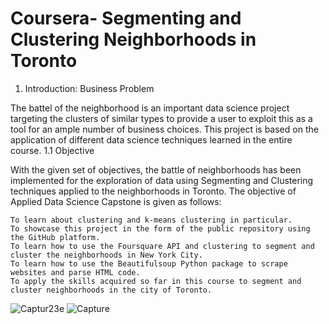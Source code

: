 # Coursera- Segmenting and Clustering Neighborhoods in Toronto

1. Introduction: Business Problem 

The battel of the neighborhood is an important data science project targeting the clusters of similar types to provide a user to exploit this as a tool for an ample number of business choices. This project is based on the application of different data science techniques learned in the entire course. 
1.1 Objective 

With the given set of objectives, the battle of neighborhoods has been implemented for the exploration of data using Segmenting and Clustering techniques applied to the neighborhoods in Toronto. The objective of Applied Data Science Capstone is given as follows:

    To learn about clustering and k-means clustering in particular.
    To showcase this project in the form of the public repository using the GitHub platform.
    To learn how to use the Foursquare API and clustering to segment and cluster the neighborhoods in New York City.
    To learn how to use the Beautifulsoup Python package to scrape websites and parse HTML code.
    To apply the skills acquired so far in this course to segment and cluster neighborhoods in the city of Toronto.


![Captur23e](https://user-images.githubusercontent.com/58787272/125117146-62002a80-e10b-11eb-8284-d3c7dd7c97f9.PNG)
![Capture](https://user-images.githubusercontent.com/58787272/125117160-67f60b80-e10b-11eb-8452-7b5700462e99.PNG)
